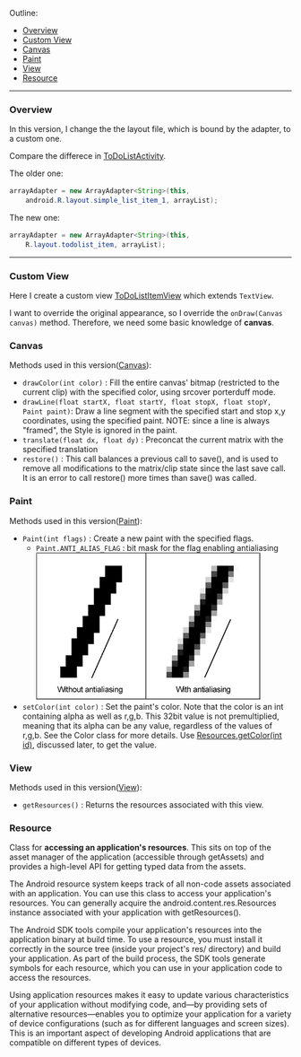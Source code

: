 Outline:

- [Overview](README.md#overview)
- [Custom View](README.md#custom-view)
- [Canvas](README.md#Canvas)
- [Paint](README.md#paint)
- [View](README.md#view)
- [Resource](README.md#resource)

----

### Overview 
In this version, I change the the layout file, which is bound by the adapter, to a custom one.

Compare the differece in [ToDoListActivity](src/com/tim/todolist3/ToDoListActivity.java).

The older one:

```java
arrayAdapter = new ArrayAdapter<String>(this,
	android.R.layout.simple_list_item_1, arrayList);
```

The new one:

```java
arrayAdapter = new ArrayAdapter<String>(this,
	R.layout.todolist_item, arrayList);
```

----
### Custom View

Here I create a custom view [ToDoListItemView](src/com/tim/todolist3/ToDoListItemView.java) which extends `TextView`.

I want to override the original appearance, so I override the `onDraw(Canvas canvas)` method. Therefore, we need some basic knowledge of **canvas**.

### Canvas

Methods used in this version([Canvas](http://developer.android.com/reference/android/graphics/Canvas.html)):

- `drawColor(int color)` : Fill the entire canvas' bitmap (restricted to the current clip) with the specified color, using srcover porterduff mode.
- `drawLine(float startX, float startY, float stopX, float stopY, Paint paint)`: Draw a line segment with the specified start and stop x,y coordinates, using the specified paint. NOTE: since a line is always "framed", the Style is ignored in the paint.
- `translate(float dx, float dy)` : Preconcat the current matrix with the specified translation
- `restore()` : This call balances a previous call to save(), and is used to remove all modifications to the matrix/clip state since the last save call. It is an error to call restore() more times than save() was called.

### Paint

Methods used in this version([Paint](http://developer.android.com/reference/android/graphics/Paint.html)):

- `Paint(int flags)` : Create a new paint with the specified flags. 
	- `Paint.ANTI_ALIAS_FLAG` : bit mask for the flag enabling antialiasing
	![antialiasing](doc-img/with-without-antialiasing.gif)
- `setColor(int color)` : Set the paint's color. Note that the color is an int containing alpha as well as r,g,b. This 32bit value is not premultiplied, meaning that its alpha can be any value, regardless of the values of r,g,b. See the Color class for more details. Use [Resources.getColor(int id)](http://developer.android.com/reference/android/content/res/Resources.html#getColor%28int%29), discussed later, to get the value.

### View

Methods used in this version([View](http://developer.android.com/reference/android/view/View.html)):

- `getResources()` : Returns the resources associated with this view.

### Resource

Class for **accessing an application's resources**. This sits on top of the asset manager of the application (accessible through getAssets) and provides a high-level API for getting typed data from the assets. 

The Android resource system keeps track of all non-code assets associated with an application. You can use this class to access your application's resources. You can generally acquire the android.content.res.Resources instance associated with your application with getResources().

The Android SDK tools compile your application's resources into the application binary at build time. To use a resource, you must install it correctly in the source tree (inside your project's res/ directory) and build your application. As part of the build process, the SDK tools generate symbols for each resource, which you can use in your application code to access the resources.

Using application resources makes it easy to update various characteristics of your application without modifying code, and—by providing sets of alternative resources—enables you to optimize your application for a variety of device configurations (such as for different languages and screen sizes). This is an important aspect of developing Android applications that are compatible on different types of devices.


